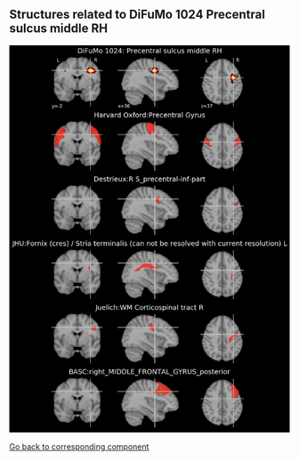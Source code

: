 


## Structures related to DiFuMo 1024 Precentral sulcus middle RH

![47](47.jpg "Structures related to DiFuMo 1024 Precentral sulcus middle RH")

[Go back to corresponding component](https://parietal-inria.github.io/DiFuMo/1024/html/47.html)